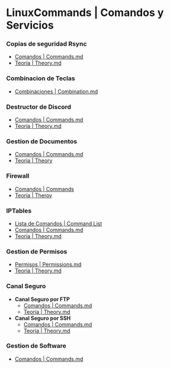 <!--
Todos los derechos pertenecientes a Andrés Ruslan Abadías Otal | Nisamov: github.com/Nisamov

Este fichero se ha montado con el objetivo de poder mirarlo comodamente desde el navegador, no obstante, tambien se puede ver de forma local una vez descargado
Este directorio será remodelado una vez se consiga informacion suficiente para crear una pagina web con dicho contenido, hatsa entonces se agradece que se tome la molestia de usar este directorio.
-->
# LinuxCommands | Comandos y Servicios
### Copias de seguridad Rsync
- [Comandos | Commands.md](/backup_rsync/commands.md)
- [Teoría | Theory.md](/backup_rsync/theory.md)
### Combinacion de Teclas
- [Combinaciones | Combination.md](/combination_keys/combination.md)
### Destructor de Discord
- [Comandos | Commands.md](/disk_format_dd/commands.md)
- [Teoría | Theory.md](/disk_format_dd/theory.md)
### Gestion de Documentos
- [Comandos | Commands.md](/document_gestion/commands.md)
- [Teoria | Theory](/document_gestion/theory.md)
### Firewall
- [Comandos | Commands](/firewall_ufw/commands.md)
- [Teoria | Theroy](/firewall_ufw/theory.md)
### IPTables
- [Lista de Comandos | Command List](/iptables/command-list.md)
- [Comandos | Commands.md](/iptables/commands.md)
- [Teoria | Theory.md](/iptables/theory.md)
### Gestion de Permisos
- [Permisos | Permissions.md](/permission_gestion/permissions.md)
- [Teoria | Theory.md](/permission_gestion/theory.md)
### Canal Seguro
- **Canal Seguro por FTP**
  - [Comandos | Commands.md](/secure_channel/secure_channel_ftp/commands.md)
  - [Teoria | Theory.md](/secure_channel/secure_channel_ftp/theory.md)
- **Canal Seguro por SSH**
  - [Comandos | Commands.md](/secure_channel/secure_channel_ssh/commands.md)
  - [Teoria | Theory.md](/secure_channel/secure_channel_ssh/theory.md)
### Gestion de Software
- [Comandos | Commands.md](/software_gestion/commands.md)
